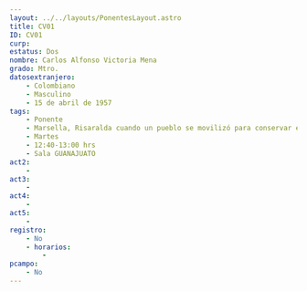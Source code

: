 ```yaml
---
layout: ../../layouts/PonentesLayout.astro
title: CV01
ID: CV01
curp: 
estatus: Dos
nombre: Carlos Alfonso Victoria Mena
grado: Mtro.
datosextranjero:
    - Colombiano
    - Masculino
    - 15 de abril de 1957
tags:
    - Ponente
    - Marsella, Risaralda cuando un pueblo se movilizó para conservar el agua
    - Martes
    - 12:40-13:00 hrs
    - Sala GUANAJUATO
act2: 
    - 
act3: 
    - 
act4: 
    - 
act5: 
    - 
registro:
    - No
    - horarios:
        -
pcampo:
    - No
---
```

